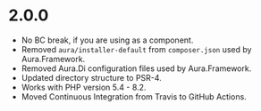 # 2.0.0

* No BC break, if you are using as a component.
* Removed `aura/installer-default` from `composer.json` used by Aura.Framework.
* Removed Aura.Di configuration files used by Aura.Framework.
* Updated directory structure to PSR-4.
* Works with PHP version 5.4 - 8.2.
* Moved Continuous Integration from Travis to GitHub Actions.